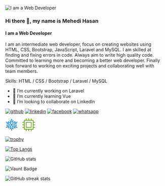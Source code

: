 ![I am a Web Developer](https://scontent.fdac24-5.fna.fbcdn.net/v/t39.30808-6/253253163_621406529005961_3796996768826061832_n.jpg?_nc_cat=103&ccb=1-7&_nc_sid=a5f93a&_nc_ohc=e2zbt0hEhFYQ7kNvgHJXY17&_nc_ht=scontent.fdac24-5.fna&_nc_gid=ACy9N9cnz8cehKxMLoifR1s&oh=00_AYCa8usU4oeCJ5d-Rn0wND3s0xGgBIUIyfTO89iBa-pC9Q&oe=67009F67)


### Hi there 👋, my name is Mehedi Hasan
#### I am a Web Developer

I am an intermediate web developer, focus on creating websites using HTML, CSS, Bootstrap, JavaScript, Laravel and MySQL. I am skilled at finding and fixing errors in code. Always aim to write high quality code. Committed to learning more and becoming a better web developer. Finally look forward to working on exciting projects and collaborating well with team members.

Skills: HTML / CSS / Bootstrap / Laravel / MySQL

- 🔭 I’m currently working on Laravel 
- 🌱 I’m currently learning Vue 
- 👯 I’m looking to collaborate on LinkedIn 


[<img src='https://cdn.jsdelivr.net/npm/simple-icons@3.0.1/icons/github.svg' alt='github' height='40'>](https://github.com/smmehedi4u)  [<img src='https://cdn.jsdelivr.net/npm/simple-icons@3.0.1/icons/linkedin.svg' alt='linkedin' height='40'>](https://www.linkedin.com/in/https://www.linkedin.com/in/mehedi-hasan-muhit-8714841b0//)  [<img src='https://cdn.jsdelivr.net/npm/simple-icons@3.0.1/icons/facebook.svg' alt='facebook' height='40'>](https://www.facebook.com/https://www.facebook.com/smmehedi4u/)  [<img src='https://cdn.jsdelivr.net/npm/simple-icons@3.0.1/icons/whatsapp.svg' alt='whatsapp' height='40'>](https://web.whatsapp.com)  

<a href='https://archiveprogram.github.com/'><img src='https://raw.githubusercontent.com/acervenky/animated-github-badges/master/assets/acbadge.gif' width='40' height='40'></a> <a href='https://docs.github.com/en/developers'><img src='https://raw.githubusercontent.com/acervenky/animated-github-badges/master/assets/devbadge.gif' width='40' height='40'></a> 

[![trophy](https://github-profile-trophy.vercel.app/?username=smmehedi4u)](https://github.com/ryo-ma/github-profile-trophy)

[![Top Langs](https://github-readme-stats.vercel.app/api/top-langs/?username=smmehedi4u)](https://github.com/anuraghazra/github-readme-stats)

![GitHub stats](https://github-readme-stats.vercel.app/api?username=smmehedi4u&show_icons=true&count_private=true)  

![Vaunt Badge](https://api.vaunt.dev/v1/github/entities/smmehedi4u/contributions?format=svg&private=true)  

![GitHub streak stats](https://streak-stats.demolab.com/?user=smmehedi4u)  

